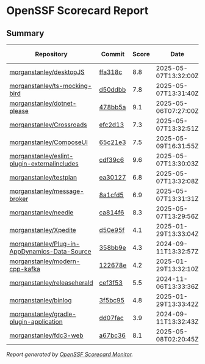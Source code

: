 # OpenSSF Scorecard Report

## Summary

| Repository | Commit | Score | Date | Score Delta | Report | StepSecurity |
| -- | -- | -- | -- | -- | -- | -- |
| [morganstanley/desktopJS](https://github.com/morganstanley/desktopJS) | [ffa318c](https://github.com/morganstanley/desktopJS/commit/ffa318c2199f9a46399d2a73784acb4410db2242) | 8.8 | 2025-05-07T13:32:00Z | 0 / [Details](https://ossf.github.io/scorecard-visualizer/#/projects/github.com/morganstanley/desktopJS/compare/f8dc3b10e7675bf33c90f1c7e6e0405af49ce633/ffa318c2199f9a46399d2a73784acb4410db2242) | [View](https://ossf.github.io/scorecard-visualizer/#/projects/github.com/morganstanley/desktopJS/commit/ffa318c2199f9a46399d2a73784acb4410db2242) | [Fix it](https://app.stepsecurity.io/securerepo?repo=morganstanley/desktopJS) |
| [morganstanley/ts-mocking-bird](https://github.com/morganstanley/ts-mocking-bird) | [d50ddbb](https://github.com/morganstanley/ts-mocking-bird/commit/d50ddbb16d0b31c46158f51b5b99a1f3a74123af) | 7.8 | 2025-05-07T13:31:40Z | 0 / [Details](https://ossf.github.io/scorecard-visualizer/#/projects/github.com/morganstanley/ts-mocking-bird/compare/d50ddbb16d0b31c46158f51b5b99a1f3a74123af/d50ddbb16d0b31c46158f51b5b99a1f3a74123af) | [View](https://ossf.github.io/scorecard-visualizer/#/projects/github.com/morganstanley/ts-mocking-bird/commit/d50ddbb16d0b31c46158f51b5b99a1f3a74123af) | [Fix it](https://app.stepsecurity.io/securerepo?repo=morganstanley/ts-mocking-bird) |
| [morganstanley/dotnet-please](https://github.com/morganstanley/dotnet-please) | [478bb5a](https://github.com/morganstanley/dotnet-please/commit/478bb5aebacdd00737a6ff59ac7ab93534548e47) | 9.1 | 2025-05-06T07:27:00Z | 0 / [Details](https://ossf.github.io/scorecard-visualizer/#/projects/github.com/morganstanley/dotnet-please/compare/1522a18e3896623db390c8ceb548703eeb101315/478bb5aebacdd00737a6ff59ac7ab93534548e47) | [View](https://ossf.github.io/scorecard-visualizer/#/projects/github.com/morganstanley/dotnet-please/commit/478bb5aebacdd00737a6ff59ac7ab93534548e47) | [Fix it](https://app.stepsecurity.io/securerepo?repo=morganstanley/dotnet-please) |
| [morganstanley/Crossroads](https://github.com/morganstanley/Crossroads) | [efc2d13](https://github.com/morganstanley/Crossroads/commit/efc2d13f81e0978d1b9742026b5ccc95a05948be) | 7.3 | 2025-05-07T13:32:51Z | 0 / [Details](https://ossf.github.io/scorecard-visualizer/#/projects/github.com/morganstanley/Crossroads/compare/efc2d13f81e0978d1b9742026b5ccc95a05948be/efc2d13f81e0978d1b9742026b5ccc95a05948be) | [View](https://ossf.github.io/scorecard-visualizer/#/projects/github.com/morganstanley/Crossroads/commit/efc2d13f81e0978d1b9742026b5ccc95a05948be) | [Fix it](https://app.stepsecurity.io/securerepo?repo=morganstanley/Crossroads) |
| [morganstanley/ComposeUI](https://github.com/morganstanley/ComposeUI) | [65c21e3](https://github.com/morganstanley/ComposeUI/commit/65c21e39715fbaae865414c4b6245056d4520556) | 7.5 | 2025-05-09T16:31:55Z | 0.3 / [Details](https://ossf.github.io/scorecard-visualizer/#/projects/github.com/morganstanley/ComposeUI/compare/11696deccd0df86aa225bf605a45eff29d539fa5/65c21e39715fbaae865414c4b6245056d4520556) | [View](https://ossf.github.io/scorecard-visualizer/#/projects/github.com/morganstanley/ComposeUI/commit/65c21e39715fbaae865414c4b6245056d4520556) | [Fix it](https://app.stepsecurity.io/securerepo?repo=morganstanley/ComposeUI) |
| [morganstanley/eslint-plugin-externalincludes](https://github.com/morganstanley/eslint-plugin-externalincludes) | [cdf39c6](https://github.com/morganstanley/eslint-plugin-externalincludes/commit/cdf39c65441b5975c5a0a65fbc34ba745dd84141) | 9.6 | 2025-05-07T13:30:03Z | 0 / [Details](https://ossf.github.io/scorecard-visualizer/#/projects/github.com/morganstanley/eslint-plugin-externalincludes/compare/14ba86d742ef02062113fa3e32d14b737c37472b/cdf39c65441b5975c5a0a65fbc34ba745dd84141) | [View](https://ossf.github.io/scorecard-visualizer/#/projects/github.com/morganstanley/eslint-plugin-externalincludes/commit/cdf39c65441b5975c5a0a65fbc34ba745dd84141) | [Fix it](https://app.stepsecurity.io/securerepo?repo=morganstanley/eslint-plugin-externalincludes) |
| [morganstanley/testplan](https://github.com/morganstanley/testplan) | [ea30127](https://github.com/morganstanley/testplan/commit/ea301279705e2b941b7515f4a0760ee6abb6f864) | 6.8 | 2025-05-07T13:32:08Z | -0.2 / [Details](https://ossf.github.io/scorecard-visualizer/#/projects/github.com/morganstanley/testplan/compare/ea301279705e2b941b7515f4a0760ee6abb6f864/ea301279705e2b941b7515f4a0760ee6abb6f864) | [View](https://ossf.github.io/scorecard-visualizer/#/projects/github.com/morganstanley/testplan/commit/ea301279705e2b941b7515f4a0760ee6abb6f864) | [Fix it](https://app.stepsecurity.io/securerepo?repo=morganstanley/testplan) |
| [morganstanley/message-broker](https://github.com/morganstanley/message-broker) | [8a1cfd5](https://github.com/morganstanley/message-broker/commit/8a1cfd582b4efce01bacb2b90f77704d3b50e9e3) | 6.9 | 2025-05-07T13:31:31Z | -0.1 / [Details](https://ossf.github.io/scorecard-visualizer/#/projects/github.com/morganstanley/message-broker/compare/8a1cfd582b4efce01bacb2b90f77704d3b50e9e3/8a1cfd582b4efce01bacb2b90f77704d3b50e9e3) | [View](https://ossf.github.io/scorecard-visualizer/#/projects/github.com/morganstanley/message-broker/commit/8a1cfd582b4efce01bacb2b90f77704d3b50e9e3) | [Fix it](https://app.stepsecurity.io/securerepo?repo=morganstanley/message-broker) |
| [morganstanley/needle](https://github.com/morganstanley/needle) | [ca814f6](https://github.com/morganstanley/needle/commit/ca814f69abfefaee7a355a60a5268b2a3a477c7d) | 8.3 | 2025-05-07T13:29:56Z | 0 / [Details](https://ossf.github.io/scorecard-visualizer/#/projects/github.com/morganstanley/needle/compare/75bc786620b3c52ffffaf5cd39c9b1c309e3768e/ca814f69abfefaee7a355a60a5268b2a3a477c7d) | [View](https://ossf.github.io/scorecard-visualizer/#/projects/github.com/morganstanley/needle/commit/ca814f69abfefaee7a355a60a5268b2a3a477c7d) | [Fix it](https://app.stepsecurity.io/securerepo?repo=morganstanley/needle) |
| [morganstanley/Xpedite](https://github.com/morganstanley/Xpedite) | [d50e95f](https://github.com/morganstanley/Xpedite/commit/d50e95fe068f22774648eb08e6619f4649d1fc39) | 4.1 | 2025-01-29T13:33:04Z | 0 / [Details](https://ossf.github.io/scorecard-visualizer/#/projects/github.com/morganstanley/Xpedite/compare/d50e95fe068f22774648eb08e6619f4649d1fc39/d50e95fe068f22774648eb08e6619f4649d1fc39) | [View](https://ossf.github.io/scorecard-visualizer/#/projects/github.com/morganstanley/Xpedite/commit/d50e95fe068f22774648eb08e6619f4649d1fc39) | [Fix it](https://app.stepsecurity.io/securerepo?repo=morganstanley/Xpedite) |
| [morganstanley/Plug-in-AppDynamics-Data-Source](https://github.com/morganstanley/Plug-in-AppDynamics-Data-Source) | [358bb9e](https://github.com/morganstanley/Plug-in-AppDynamics-Data-Source/commit/358bb9ebe57ece961be43b43130789f15a48d5fe) | 4.3 | 2024-09-11T13:32:57Z | 0 / [Details](https://ossf.github.io/scorecard-visualizer/#/projects/github.com/morganstanley/Plug-in-AppDynamics-Data-Source/compare/358bb9ebe57ece961be43b43130789f15a48d5fe/358bb9ebe57ece961be43b43130789f15a48d5fe) | [View](https://ossf.github.io/scorecard-visualizer/#/projects/github.com/morganstanley/Plug-in-AppDynamics-Data-Source/commit/358bb9ebe57ece961be43b43130789f15a48d5fe) | [Fix it](https://app.stepsecurity.io/securerepo?repo=morganstanley/Plug-in-AppDynamics-Data-Source) |
| [morganstanley/modern-cpp-kafka](https://github.com/morganstanley/modern-cpp-kafka) | [122678e](https://github.com/morganstanley/modern-cpp-kafka/commit/122678e881de94721458fd948f38e65366b68689) | 4.2 | 2025-01-29T13:32:10Z | 0 / [Details](https://ossf.github.io/scorecard-visualizer/#/projects/github.com/morganstanley/modern-cpp-kafka/compare/122678e881de94721458fd948f38e65366b68689/122678e881de94721458fd948f38e65366b68689) | [View](https://ossf.github.io/scorecard-visualizer/#/projects/github.com/morganstanley/modern-cpp-kafka/commit/122678e881de94721458fd948f38e65366b68689) | [Fix it](https://app.stepsecurity.io/securerepo?repo=morganstanley/modern-cpp-kafka) |
| [morganstanley/releaseherald](https://github.com/morganstanley/releaseherald) | [cef3f53](https://github.com/morganstanley/releaseherald/commit/cef3f533b03f551ff0b68c7f9856f21008146d5d) | 5.5 | 2024-11-06T13:33:36Z | 0 / [Details](https://ossf.github.io/scorecard-visualizer/#/projects/github.com/morganstanley/releaseherald/compare/cef3f533b03f551ff0b68c7f9856f21008146d5d/cef3f533b03f551ff0b68c7f9856f21008146d5d) | [View](https://ossf.github.io/scorecard-visualizer/#/projects/github.com/morganstanley/releaseherald/commit/cef3f533b03f551ff0b68c7f9856f21008146d5d) | [Fix it](https://app.stepsecurity.io/securerepo?repo=morganstanley/releaseherald) |
| [morganstanley/binlog](https://github.com/morganstanley/binlog) | [3f5bc95](https://github.com/morganstanley/binlog/commit/3f5bc950d481d768505c3694243bdefaddfbd6b5) | 4.8 | 2025-01-29T13:33:42Z | 0 / [Details](https://ossf.github.io/scorecard-visualizer/#/projects/github.com/morganstanley/binlog/compare/3f5bc950d481d768505c3694243bdefaddfbd6b5/3f5bc950d481d768505c3694243bdefaddfbd6b5) | [View](https://ossf.github.io/scorecard-visualizer/#/projects/github.com/morganstanley/binlog/commit/3f5bc950d481d768505c3694243bdefaddfbd6b5) | [Fix it](https://app.stepsecurity.io/securerepo?repo=morganstanley/binlog) |
| [morganstanley/gradle-plugin-application](https://github.com/morganstanley/gradle-plugin-application) | [dd07fac](https://github.com/morganstanley/gradle-plugin-application/commit/dd07fac568c260bf17ad7ad0ac7bd9f1263e4ac1) | 3.9 | 2024-09-11T13:32:43Z | 0 / [Details](https://ossf.github.io/scorecard-visualizer/#/projects/github.com/morganstanley/gradle-plugin-application/compare/dd07fac568c260bf17ad7ad0ac7bd9f1263e4ac1/dd07fac568c260bf17ad7ad0ac7bd9f1263e4ac1) | [View](https://ossf.github.io/scorecard-visualizer/#/projects/github.com/morganstanley/gradle-plugin-application/commit/dd07fac568c260bf17ad7ad0ac7bd9f1263e4ac1) | [Fix it](https://app.stepsecurity.io/securerepo?repo=morganstanley/gradle-plugin-application) |
| [morganstanley/fdc3-web](https://github.com/morganstanley/fdc3-web) | [a67bc36](https://github.com/morganstanley/fdc3-web/commit/a67bc3620005a3739823cda6bc148305ae28ed2a) | 8.1 | 2025-05-08T02:20:45Z | 0 / [Details](https://ossf.github.io/scorecard-visualizer/#/projects/github.com/morganstanley/fdc3-web/compare/83becb1a0793f1d3c379fef1c3cddb124423dbf6/a67bc3620005a3739823cda6bc148305ae28ed2a) | [View](https://ossf.github.io/scorecard-visualizer/#/projects/github.com/morganstanley/fdc3-web/commit/a67bc3620005a3739823cda6bc148305ae28ed2a) | [Fix it](https://app.stepsecurity.io/securerepo?repo=morganstanley/fdc3-web) |

_Report generated by [OpenSSF Scorecard Monitor](https://github.com/ossf/scorecard-monitor)._
